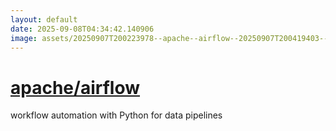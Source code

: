 ```yaml
---
layout: default
date: 2025-09-08T04:34:42.140906
image: assets/20250907T200223978--apache--airflow--20250907T200419403--cropped.png
---
```


# [apache/airflow](https://github.com/apache/airflow)

workflow automation with Python for data pipelines
